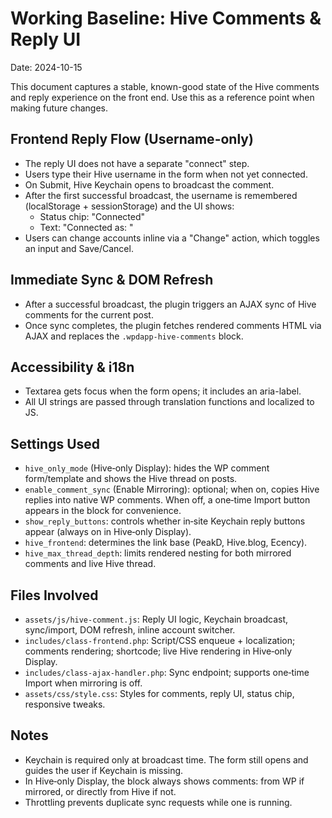 # Working Baseline: Hive Comments & Reply UI

Date: 2024-10-15

This document captures a stable, known-good state of the Hive comments and reply experience on the front end. Use this as a reference point when making future changes.

## Frontend Reply Flow (Username-only)
- The reply UI does not have a separate "connect" step.
- Users type their Hive username in the form when not yet connected.
- On Submit, Hive Keychain opens to broadcast the comment.
- After the first successful broadcast, the username is remembered (localStorage + sessionStorage) and the UI shows:
  - Status chip: "Connected"
  - Text: "Connected as: <username>"
- Users can change accounts inline via a "Change" action, which toggles an input and Save/Cancel.

## Immediate Sync & DOM Refresh
- After a successful broadcast, the plugin triggers an AJAX sync of Hive comments for the current post.
- Once sync completes, the plugin fetches rendered comments HTML via AJAX and replaces the `.wpdapp-hive-comments` block.

## Accessibility & i18n
- Textarea gets focus when the form opens; it includes an aria-label.
- All UI strings are passed through translation functions and localized to JS.

## Settings Used
- `hive_only_mode` (Hive‑only Display): hides the WP comment form/template and shows the Hive thread on posts.
- `enable_comment_sync` (Enable Mirroring): optional; when on, copies Hive replies into native WP comments. When off, a one‑time Import button appears in the block for convenience.
- `show_reply_buttons`: controls whether in‑site Keychain reply buttons appear (always on in Hive‑only Display).
- `hive_frontend`: determines the link base (PeakD, Hive.blog, Ecency).
- `hive_max_thread_depth`: limits rendered nesting for both mirrored comments and live Hive thread.

## Files Involved
- `assets/js/hive-comment.js`: Reply UI logic, Keychain broadcast, sync/import, DOM refresh, inline account switcher.
- `includes/class-frontend.php`: Script/CSS enqueue + localization; comments rendering; shortcode; live Hive rendering in Hive‑only Display.
- `includes/class-ajax-handler.php`: Sync endpoint; supports one‑time Import when mirroring is off.
- `assets/css/style.css`: Styles for comments, reply UI, status chip, responsive tweaks.

## Notes
- Keychain is required only at broadcast time. The form still opens and guides the user if Keychain is missing.
- In Hive‑only Display, the block always shows comments: from WP if mirrored, or directly from Hive if not.
- Throttling prevents duplicate sync requests while one is running.


